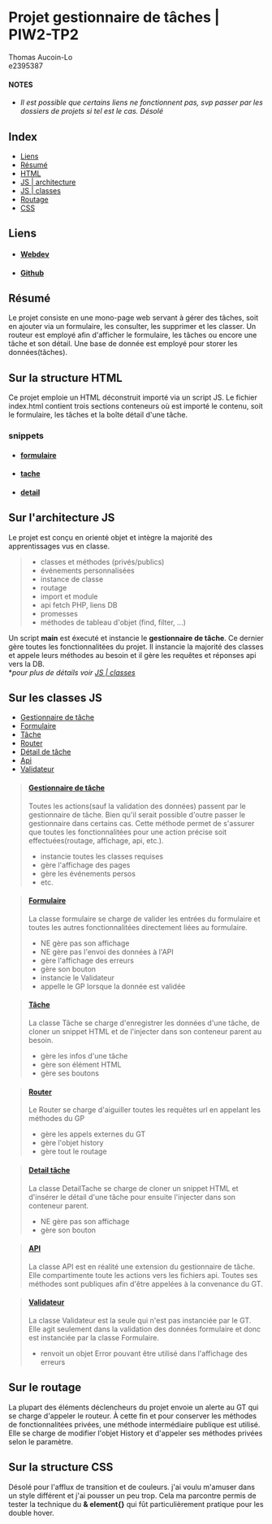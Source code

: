 
# Projet gestionnaire de tâches | PIW2-TP2

Thomas Aucoin-Lo  
e2395387


#### NOTES

* *Il est possible que certains liens ne fonctionnent pas, svp passer par les dossiers de projets si tel est le cas. Désolé*

## Index

* [Liens](#liens)
* [Résumé](#résumé)
* [HTML](#sur-la-structure-html)
* [JS | architecture](#sur-larchitecture-js)
* [JS | classes](#sur-les-classes-js)
* [Routage](#sur-le-routage)
* [CSS](#sur-la-structure-css)

## Liens 

* #### [Webdev](https://e2395387.webdev.cmaisonneuve.qc.ca/PIW2-TP2)

* #### [Github](https://github.com/thomasIRA/PIW2-TP2)

## Résumé

Le projet consiste en une mono-page web servant à gérer des tâches, soit en ajouter via un formulaire,
les consulter, les supprimer et les classer.
Un routeur est employé afin d'afficher le formulaire, les tâches ou encore une tâche et son détail. 
Une base de donnée est employé pour storer les données(tâches).

## Sur la structure HTML

Ce projet emploie un HTML déconstruit importé via un script JS. Le fichier index.html contient trois sections conteneurs où est importé le contenu, soit le formulaire, les tâches et la boîte détail d'une tâche.

### snippets

* #### [formulaire](./snippets/formulaire.html)

* #### [tache](./snippets/tache.html)

* #### [detail](./snippets/detail.html)


## Sur l'architecture JS

Le projet est conçu en orienté objet et intègre la majorité des apprentissages vus en classe.

> * classes et méthodes (privés/publics)
> * événements personnalisées
> * instance de classe
> * routage
> * import et module
> * api fetch PHP, liens DB
> * promesses
> * méthodes de tableau d'objet (find, filter, ...)

Un script **main** est éxecuté et instancie le **gestionnaire de tâche**. Ce dernier gère toutes les fonctionnalitées du projet. Il instancie la majorité des classes et appele leurs méthodes au besoin et il gère les requêtes et réponses api vers la DB.   
**pour plus de détails voir [JS | classes](#sur-les-classes-js)*

## Sur les classes JS

* [Gestionnaire de tâche](#gestionnaire-de-tâche)
* [Formulaire](#formulaire-1)
* [Tâche](#tâche)
* [Router](#router)
* [Détail de tâche](#detail-tâche)
* [Api](#api)
* [Validateur](#validateur)


> #### [Gestionnaire de tâche](./assets/script/classe/GestionnaireTache.js)
> Toutes les actions(sauf la validation des données) passent par le gestionnaire de tâche. Bien qu'il serait possible d'outre passer le gestionnaire dans certains cas. Cette méthode permet de s'assurer que toutes les fonctionnalitées pour une action précise soit effectuées(routage, affichage, api, etc.). 
> * instancie toutes les classes requises
> * gère l'affichage des pages
> * gère les événements persos
> * etc.

> #### [Formulaire](./assets/script/classe/Formulaire.js)
> La classe formulaire se charge de valider les entrées du formulaire et toutes les autres fonctionnalitées directement liées au formulaire.
> * NE gère pas son affichage
> * NE gère pas l'envoi des données à l'API
> * gère l'affichage des erreurs
> * gère son bouton
> * instancie le Validateur
> * appelle le GP lorsque la donnée est validée

> #### [Tâche](./assets/script/classe/Tache.js)
> La classe Tâche se charge d'enregistrer les données d'une tâche, de cloner un snippet HTML et de l'injecter dans son conteneur parent au besoin.
> * gère les infos d'une tâche
> * gère son élément HTML
> * gère ses boutons

> #### [Router](./assets/script/classe/Router.js)
> Le Router se charge d'aiguiller toutes les requêtes url en appelant les méthodes du GP
> * gère les appels externes du GT
> * gère l'objet history 
> * gère tout le routage

> #### [Detail tâche](./assets/script/classe/DetailTache.js)
> La classe DetailTache se charge de cloner un snippet HTML et d'insérer le détail d'une tâche pour ensuite l'injecter dans son conteneur parent.
> * NE gère pas son affichage
> * gère son bouton

> #### [API](./assets/script/classe/API.js)
> La classe API est en réalité une extension du gestionnaire de tâche. Elle compartimente toute les actions vers les fichiers api. Toutes ses méthodes sont publiques afin d'être appelées à la convenance du GT.

> #### [Validateur](./assets/script/classe/Validateur.js)
> La classe Validateur est la seule qui n'est pas instanciée par le GT. Elle agit seulement dans la validation des données formulaire et donc est instanciée par la classe Formulaire.
> * renvoit un objet Error pouvant être utilisé dans l'affichage des erreurs

## Sur le routage

La plupart des éléments déclencheurs du projet envoie un alerte au GT qui se charge d'appeler le routeur.
À cette fin et pour conserver les méthodes de fonctionnalitées privées, une méthode intermédiaire publique est utilisé. Elle se charge de modifier l'objet History et d'appeler ses méthodes privées selon le paramètre. 

## Sur la structure CSS

Désolé pour l'afflux de transition et de couleurs. j'ai voulu m'amuser dans un style différent et j'ai pousser un peu trop. Cela ma parcontre permis de tester la technique du **& element{}** qui fût particulièrement pratique pour les double hover.